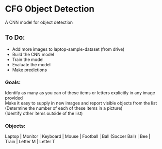 # CFG Object Detection
A CNN model for object detection

## To Do:
- Add more images to laptop-sample-dataset (from drive)  
- Build the CNN model
- Train the model
- Evaluate the model
- Make predictions

### Goals:
Identify as many as you can of these items or letters explicitly in any image provided </br>
Make it easy to supply in new images and report visible objects from the list </br>
(Determine the number of each of these items in a picture) </br>
(Identify other items outside of the list)

### Objects:
Laptop | Monitor | Keyboard | Mouse | Football | Ball (Soccer Ball) | Bee | Train | Letter M | Letter T  

